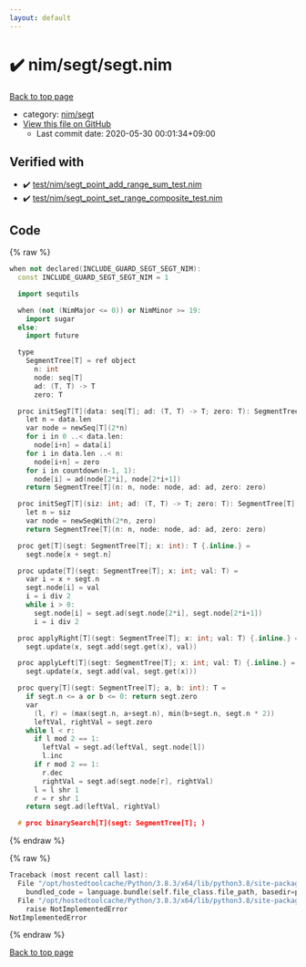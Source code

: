 ```yaml
---
layout: default
---
```


<!-- mathjax config similar to math.stackexchange -->
<script type="text/javascript" async
  src="https://cdnjs.cloudflare.com/ajax/libs/mathjax/2.7.5/MathJax.js?config=TeX-MML-AM_CHTML">
</script>
<script type="text/x-mathjax-config">
  MathJax.Hub.Config({
    TeX: { equationNumbers: { autoNumber: "AMS" }},
    tex2jax: {
      inlineMath: [ ['$','$'] ],
      processEscapes: true
    },
    "HTML-CSS": { matchFontHeight: false },
    displayAlign: "left",
    displayIndent: "2em"
  });
</script>

<script type="text/javascript" src="https://cdnjs.cloudflare.com/ajax/libs/jquery/3.4.1/jquery.min.js"></script>
<script src="https://cdn.jsdelivr.net/npm/jquery-balloon-js@1.1.2/jquery.balloon.min.js" integrity="sha256-ZEYs9VrgAeNuPvs15E39OsyOJaIkXEEt10fzxJ20+2I=" crossorigin="anonymous"></script>
<script type="text/javascript" src="../../../assets/js/copy-button.js"></script>
<link rel="stylesheet" href="../../../assets/css/copy-button.css" />


# :heavy_check_mark: nim/segt/segt.nim

<a href="../../../index.html">Back to top page</a>

* category: <a href="../../../index.html#1698669b3e8f840124934f80c60539e2">nim/segt</a>
* <a href="{{ site.github.repository_url }}/blob/master/nim/segt/segt.nim">View this file on GitHub</a>
    - Last commit date: 2020-05-30 00:01:34+09:00




## Verified with

* :heavy_check_mark: <a href="../../../verify/test/nim/segt_point_add_range_sum_test.nim.html">test/nim/segt_point_add_range_sum_test.nim</a>
* :heavy_check_mark: <a href="../../../verify/test/nim/segt_point_set_range_composite_test.nim.html">test/nim/segt_point_set_range_composite_test.nim</a>


## Code

<a id="unbundled"></a>
{% raw %}
```cpp
when not declared(INCLUDE_GUARD_SEGT_SEGT_NIM):
  const INCLUDE_GUARD_SEGT_SEGT_NIM = 1

  import sequtils

  when (not (NimMajor <= 0)) or NimMinor >= 19:
    import sugar
  else:
    import future

  type
    SegmentTree[T] = ref object
      n: int
      node: seq[T]
      ad: (T, T) -> T
      zero: T

  proc initSegT[T](data: seq[T]; ad: (T, T) -> T; zero: T): SegmentTree[T] =
    let n = data.len
    var node = newSeq[T](2*n)
    for i in 0 ..< data.len:
      node[i+n] = data[i]
    for i in data.len ..< n:
      node[i+n] = zero
    for i in countdown(n-1, 1):
      node[i] = ad(node[2*i], node[2*i+1])
    return SegmentTree[T](n: n, node: node, ad: ad, zero: zero)

  proc initSegT[T](siz: int; ad: (T, T) -> T; zero: T): SegmentTree[T] =
    let n = siz
    var node = newSeqWith(2*n, zero)
    return SegmentTree[T](n: n, node: node, ad: ad, zero: zero)

  proc get[T](segt: SegmentTree[T]; x: int): T {.inline.} =
    segt.node[x + segt.n]

  proc update[T](segt: SegmentTree[T]; x: int; val: T) =
    var i = x + segt.n
    segt.node[i] = val
    i = i div 2
    while i > 0:
      segt.node[i] = segt.ad(segt.node[2*i], segt.node[2*i+1])
      i = i div 2

  proc applyRight[T](segt: SegmentTree[T]; x: int; val: T) {.inline.} =
    segt.update(x, segt.add(segt.get(x), val))

  proc applyLeft[T](segt: SegmentTree[T]; x: int; val: T) {.inline.} =
    segt.update(x, segt.add(val, segt.get(x)))

  proc query[T](segt: SegmentTree[T]; a, b: int): T =
    if segt.n <= a or b <= 0: return segt.zero
    var
      (l, r) = (max(segt.n, a+segt.n), min(b+segt.n, segt.n * 2))
      leftVal, rightVal = segt.zero
    while l < r:
      if l mod 2 == 1:
        leftVal = segt.ad(leftVal, segt.node[l])
        l.inc
      if r mod 2 == 1:
        r.dec
        rightVal = segt.ad(segt.node[r], rightVal)
      l = l shr 1
      r = r shr 1
    return segt.ad(leftVal, rightVal)

  # proc binarySearch[T](segt: SegmentTree[T]; )

```
{% endraw %}

<a id="bundled"></a>
{% raw %}
```cpp
Traceback (most recent call last):
  File "/opt/hostedtoolcache/Python/3.8.3/x64/lib/python3.8/site-packages/online_judge_verify_helper-4.10.2-py3.8.egg/onlinejudge_verify/docs.py", line 349, in write_contents
    bundled_code = language.bundle(self.file_class.file_path, basedir=pathlib.Path.cwd())
  File "/opt/hostedtoolcache/Python/3.8.3/x64/lib/python3.8/site-packages/online_judge_verify_helper-4.10.2-py3.8.egg/onlinejudge_verify/languages/nim.py", line 86, in bundle
    raise NotImplementedError
NotImplementedError

```
{% endraw %}

<a href="../../../index.html">Back to top page</a>


